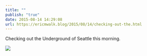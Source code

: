 ```yaml
---
title: ""
publish: "true"
date: 2015-08-14 14:29:08
url: https://ericmwalk.blog/2015/08/14/checking-out-the.html
---
```


Checking out the Underground of Seattle this morning.

![](https://ericmwalk.blog/uploads/2022/c461bd1d04.jpg)